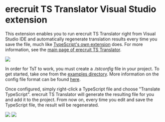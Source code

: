 # erecruit TS Translator Visual Studio extension

This extension enables you to run erecruit TS Translator right from Visual Studio IDE and automatically regenerate translation results every time you save the file, much like [TypeScript's own extension](http://www.typescriptlang.org/) does.
For more information, see the [main page of erecruit TS Translator](https://github.com/fsoikin/erecruit.TsT).

<img src="https://raw.githubusercontent.com/fsoikin/erecruit.TsT/master/doc/screenshot3.png"/>

In order for TsT to work, you must create a *.tstconfig* file in your project. To get started, take one from the [examples directory](https://github.com/fsoikin/erecruit.TsT/tree/master/examples). More information on the config file format can be found [here](https://github.com/fsoikin/erecruit.TsT#configuration-file).

Once configured, simply right-click a TypeScript file and choose "Translate TypeScript". erecruit TS Translator will generate the resulting file for you and add it to the project. From now on, every time you edit and save the TypeScript file, the result will be regenerated.

<img src="https://raw.githubusercontent.com/fsoikin/erecruit.TsT/master/doc/screenshot1.png"/>
<img src="https://raw.githubusercontent.com/fsoikin/erecruit.TsT/master/doc/screenshot2.png"/>
